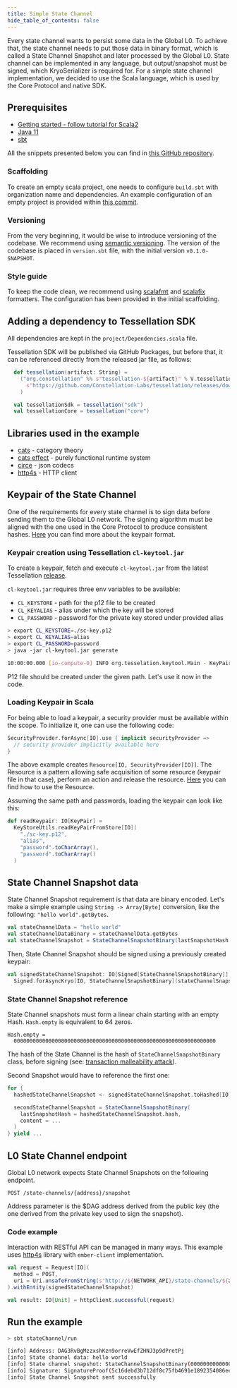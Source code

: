 ```yaml
---
title: Simple State Channel
hide_table_of_contents: false
---
```


<head>
  <title>Simple State Channel implementation</title>
  <meta
    name="description"
    content="Lorem ipsum"
  />
</head>

Every state channel wants to persist some data in the Global L0. To achieve
that, the state channel needs to put those data in binary format, which is called a
State Channel Snapshot and later processed by the Global L0. State channel can be implemented in any language, but output/snapshot must be signed, which KryoSerializer is required for.
For a simple state channel implementation, we decided to use the Scala language,
which is used by the Core Protocol and native SDK.

## Prerequisites
- [Getting started - follow tutorial for Scala2](https://docs.scala-lang.org/getting-started/index.html)
- [Java 11](https://docs.scala-lang.org/overviews/jdk-compatibility/overview.html)
- [sbt](https://www.scala-sbt.org/download.html)

All the snippets presented below you can find in [this GitHub repository](https://github.com/Constellation-Labs/state-channel-examples/).

### Scaffolding

To create an empty scala project, one needs to configure `build.sbt`
with organization name and dependencies. An example configuration of an empty
project is provided within [this commit](https://github.com/Constellation-Labs/state-channel-examples/commit/5d848feaf72ff84895ffb7a662fc59467e7fe31f).

### Versioning

From the very beginning, it would be wise to introduce versioning of the
codebase. We recommend using [semantic versioning](https://semver.org). The version
of the codebase is placed in `version.sbt` file, with the initial version
`v0.1.0-SNAPSHOT`.

### Style guide

To keep the code clean, we recommend using [scalafmt](https://scalameta.org/scalafmt/) and
[scalafix](https://scalacenter.github.io/scalafix/) formatters.
The configuration has been provided in the initial scaffolding.

## Adding a dependency to Tessellation SDK

All dependencies are kept in the `project/Dependencies.scala` file.

Tessellation SDK will be published via GitHub Packages, but before that, it can
be referenced directly from the released jar file, as follows:

```scala
  def tessellation(artifact: String) =
    ("org.constellation" %% s"tessellation-${artifact}" % V.tessellation).from(
      s"https://github.com/Constellation-Labs/tessellation/releases/download/v${V.tessellation}/cl-node.jar"
    )

  val tessellationSdk = tessellation("sdk")
  val tessellationCore = tessellation("core")
```

## Libraries used in the example

- [cats](https://typelevel.org/cats/) - category theory
- [cats effect](https://typelevel.org/cats-effect/) - purely functional runtime
    system
- [circe](https://circe.github.io/circe/) - json codecs
- [http4s](https://http4s.org) - HTTP client

## Keypair of the State Channel

One of the requirements for every state channel is to sign data before sending them to the Global L0
network. The signing algorithm must be aligned with the one used in the Core Protocol
to produce consistent hashes. [Here](./) you can find more about the
keypair format.

### Keypair creation using Tessellation `cl-keytool.jar`

To create a keypair, fetch and execute `cl-keytool.jar` from the latest
Tessellation [release](https://github.com/Constellation-Labs/tessellation/releases).

`cl-keytool.jar` requires three env variables to be available:
- `CL_KEYSTORE` - path for the p12 file to be created
- `CL_KEYALIAS` - alias under which the key will be stored
- `CL_PASSWORD` - password for the private key stored under provided alias

```bash
> export CL_KEYSTORE=./sc-key.p12
> export CL_KEYALIAS=alias
> export CL_PASSWORD=password
> java -jar cl-keytool.jar generate

10:00:00.000 [io-compute-0] INFO org.tesselation.keytool.Main - KeyPair has been created at: ./sc-key.p12
```

P12 file should be created under the given path. Let's use it now in the code.

### Loading Keypair in Scala

For being able to load a keypair, a security provider must be available within the
scope. To initialize it, one can use the following code:

```scala
SecurityProvider.forAsync[IO].use { implicit securityProvider =>
  // security provider implicitly available here
}
```

The above example creates `Resource[IO, SecurityProvider[IO]]`. The Resource is a pattern allowing safe acquisition of some resource (keypair file in that case),
perform an action and release the resource.
[Here](https://typelevel.org/cats-effect/docs/std/resource) you can find how to use the Resource.

Assuming the same path and passwords, loading the keypair can look like this:

```scala
def readKeypair: IO[KeyPair] =
  KeyStoreUtils.readKeyPairFromStore[IO](
    "./sc-key.p12",
    "alias",
    "password".toCharArray(),
    "password".toCharArray()
  )
```

## State Channel Snapshot data

State Channel Snapshot requirement is that data are binary encoded. Let's make a
simple example using `String -> Array[Byte]` conversion, like the following: `"hello world".getBytes`.

```scala
val stateChannelData = "hello world"
val stateChannelDataBinary = stateChannelData.getBytes
val stateChannelSnapshot = StateChannelSnapshotBinary(lastSnapshotHash = Hash.empty, content = stateChannelDataBinary)
```

Then, State Channel Snapshot should be signed using a previously created keypair:
```scala
val signedStateChannelSnapshot: IO[Signed[StateChannelSnapshotBinary]] =
  Signed.forAsyncKryo[IO, StateChannelSnapshotBinary](stateChannelSnapshot, keypair)
```

### State Channel Snapshot reference

State Channel snapshots must form a linear chain starting with an empty Hash.
`Hash.empty` is equivalent to 64 zeros.
```
Hash.empty =
  0000000000000000000000000000000000000000000000000000000000000000
```

The hash of the State Channel is the hash of `StateChannelSnapshotBinary` class,
before signing (see: [transaction malleability attack](https://en.bitcoin.it/wiki/Transaction_malleability)).

Second Snapshot would have to reference the first one:

```scala
for {
  hashedStateChannelSnapshot <- signedStateChannelSnapshot.toHashed[IO]

  secondStateChannelSnapshot = StateChannelSnapshotBinary(
    lastSnapshotHash = hashedStateChannelSnapshot.hash,
    content = ...
  )
} yield ...
```

## L0 State Channel endpoint

Global L0 network expects State Channel Snapshots on the following endpoint.
```
POST /state-channels/{address}/snapshot
```

Address parameter is the $DAG address derived from the public key (the one
derived from the private key used to sign the snapshot).

### Code example

Interaction with RESTful API can be managed in many ways. This example uses
[http4s](https://http4s.org) library with `ember-client` implementation.

```scala
val request = Request[IO](
  method = POST,
  uri = Uri.unsafeFromString(s"http://${NETWORK_API}/state-channels/${address}/snapshot")
).withEntity(signedStateChannelSnapshot)

val result: IO[Unit] = httpClient.successful(request)
```

## Run the example

```bash
> sbt stateChannel/run

[info] Address: DAG3RvBgMzzxshKzn9orreVwEfZHNJ3p9dPretPj
[info] State channel data: hello world
[info] State channel snapshot: StateChannelSnapshotBinary(0000000000000000000000000000000000000000000000000000000000000000,[B@64d39168)
[info] Signature: SignatureProof(5c16debd3b712df8c75fb4691e1892354086ee72528c292feefe78f9eaac54298df7812620dcce48cdee8df6dd543ca69b6ec72b85ace7daf09160ccbe44fada,3045022003cc22cb31d65b705e5610a957e3dc6f2e073021368088e069a854801ef50863022100a651420f35b134164f3cb55731a9269e578ab41856caf518f866701b96236f81)
[info] State Channel Snapshot sent successfully
```
